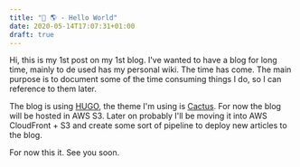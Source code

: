 ```yaml
---
title: "👋 🌎 - Hello World"
date: 2020-05-14T17:07:31+01:00
draft: true
---
```


Hi, this is my 1st post on my 1st blog. I've wanted to have a blog for long time, mainly to de used has my personal wiki. The time has come. The main purpose is to document some of the time consuming things I do, so I can reference to them later.

The blog is using [HUGO](https://gohugo.io/), the theme I'm using is [Cactus](https://themes.gohugo.io/cactus/). For now the blog will be hosted in AWS S3. Later on probably I'll be moving it into AWS CloudFront + S3 and create some sort of pipeline to deploy new articles to the blog.

For now this it. See you soon.
